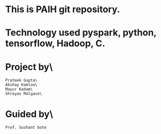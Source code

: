 # This is PAIH git repository.
# Technology used pyspark, python, tensorflow, Hadoop, C.
# Project by\
 	Prateek Gupta\
 	Akshay Kamloo\
 	Mayur Kadam\
 	Shreyas Malgave\
# Guided by\
 	Prof. Sushant Gote
